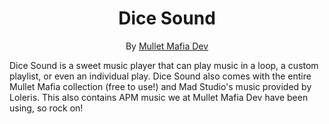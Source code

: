 <div align="center">
<h1>Dice Sound</h1>

By [Mullet Mafia Dev](https://www.roblox.com/groups/5018486/Mullet-Mafia-Dev#!/about)
</div>

Dice Sound is a sweet music player that can play music in a loop, a custom playlist, or even an individual play. Dice Sound also comes with the entire Mullet Mafia collection (free to use!) and Mad Studio's music provided by Loleris. This also contains APM music we at Mullet Mafia Dev have been using, so rock on!

